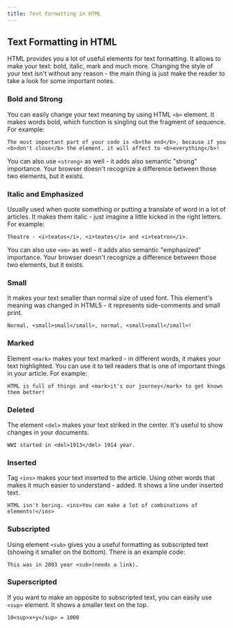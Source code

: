 ```yaml
---
title: Text Formatting in HTML
---
```


## Text Formatting in HTML
HTML provides you a lot of useful elements for text formatting. It allows to make your text: bold, italic, mark and much more. Changing the style of your text isn't without any reason - the main thing is just make the reader to take a look for some important notes.

### Bold and Strong
You can easily change your text meaning by using HTML `<b>` element. It makes words bold, which function is singling out the fragment of sequence. For example: 

```
The most important part of your code is <b>the end</b>, because if you <b>don't close</b> the element, it will affect to <b>everything</b>!
```

You can also use `<strong>` as well - it adds also semantic "strong" importance. Your browser doesn't recognize a difference between those two elements, but it exists. 

### Italic and Emphasized
Usually used when quote something or putting a translate of word in a lot of articles. It makes them italic - just imagine a little kicked in the right letters. For example: 

```
Theatre - <i>teatos</i>, <i>teates</i> and <i>teatron</i>.
```

You can also use `<em>` as well - it adds also semantic "emphasized" importance. Your browser doesn't recognize a difference between those two elements, but it exists. 

### Small 
It makes your text smaller than normal size of used font. This element's meaning was changed in HTML5 - it represents side-comments and small print. 

``` 
Normal, <small>small</small>, normal, <small>small</small>!
``` 

### Marked
Element `<mark>` makes your text marked - in different words, it makes your text highlighted. You can use it to tell readers that is one of important things in your article. For example:

``` 
HTML is full of things and <mark>it's our journey</mark> to get known them better!
``` 

### Deleted 
The element `<del>` makes your text striked in the center. It's useful to show changes in your documents. 

``` 
WWI started in <del>1913</del> 1914 year.
``` 

### Inserted 
Tag `<ins>` makes your text inserted to the article. Using other words that makes it much easier to understand - added. It shows a line under inserted text.

``` 
HTML isn't boring. <ins>You can make a lot of combinations of elements!</ins> 
``` 

### Subscripted 
Using element `<sub>` gives you a useful formatting as subscripted text (showing it smaller on the bottom). There is an example code: 

``` 
This was in 2003 year <sub>(needs a link).
``` 

### Superscripted 
If you want to make an opposite to subscripted text, you can easily use `<sup>` element. It shows a smaller text on the top. 

``` 
10<sup>x+y</sup> = 1000
``` 
